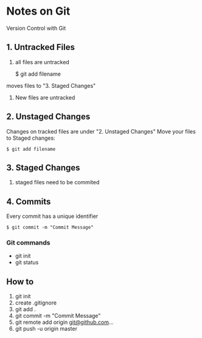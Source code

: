 # Notes on Git

Version Control with Git


## 1. Untracked Files
1. all files are untracked

    $ git add filename

moves files to "3. Staged Changes"

1. New files are untracked


## 2. Unstaged Changes
Changes on tracked files are under "2. Unstaged Changes"
Move your files to Staged changes:

    $ git add filename


## 3. Staged Changes
1. staged files need to be commited



## 4. Commits
Every commit has a unique identifier

    $ git commit -m "Commit Message"



### Git commands 
* git init
* git status



## How to
1. git init
1. create .gitignore
1. git add . 
1. git commit -m "Commit Message"
1. git remote add origin git@github.com...
1. git push -u origin master

